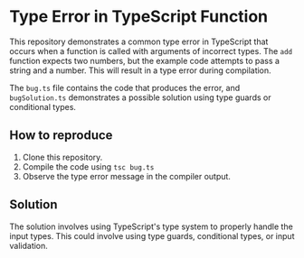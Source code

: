 # Type Error in TypeScript Function

This repository demonstrates a common type error in TypeScript that occurs when a function is called with arguments of incorrect types.  The `add` function expects two numbers, but the example code attempts to pass a string and a number. This will result in a type error during compilation.

The `bug.ts` file contains the code that produces the error, and `bugSolution.ts` demonstrates a possible solution using type guards or conditional types. 

## How to reproduce
1. Clone this repository.
2. Compile the code using `tsc bug.ts`
3. Observe the type error message in the compiler output.

## Solution
The solution involves using TypeScript's type system to properly handle the input types. This could involve using type guards, conditional types, or input validation.